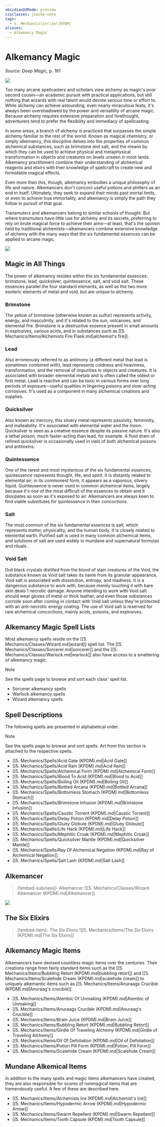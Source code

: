 ```yaml
---
obsidianUIMode: preview
cssclasses: json5e-note
tags:
  - 5. Mechanics\Src\5e\(KPDM)
aliases:
  - Alkemancy Magic
---
```

# Alkemancy Magic
*Source: Deep Magic, p. 161* 

![](https://raw.githubusercontent.com/TheGiddyLimit/homebrew/master/_img/KPDM/full/001-0447.webp#center)

Too many arcane spellcasters and scholars view alchemy as magic's poor second cousin—an academic pursuit with practical applications, but still nothing that wizards with real talent would devote serious time or effort to. While alchemy can achieve astounding, even nearly miraculous feats, it's always been overshadowed by the power and versatility of arcane magic. Because alchemy requires extensive preparation and forethought, adventurers tend to prefer the flexibility and immediacy of spellcasting.

In some areas, a branch of alchemy is practiced that surpasses the simple alchemy familiar to the rest of the world. Known as magical chemistry, or simply alkemancy, this discipline delves into the properties of common alchemical substances, such as brimstone and salt, and the means by which they can be used to achieve physical and metaphysical transformation in objects and creatures on levels unseen in most lands. Alkemancy practitioners combine their understanding of alchemical reagents and elixirs with their knowledge of spellcraft to create new and formidable magical effects.

Even more than this, though, alkemancy embodies a unique philosophy of life and nature. Alkemancers don't concoct useful potions and philters as an end in itself. Ultimately, they seek to expand their minds past mortal limits, or even to achieve true immortality, and alkemancy is simply the path they follow in pursuit of that goal.

Transmuters and alkemancers belong to similar schools of thought. But where transmuters have little use for alchemy and its secrets, preferring to rely on brute magical force to achieve their aims—at least, that's the opinion held by traditional alchemists—alkemancers combine extensive knowledge of alchemy with the many ways that the six fundamental essences can be applied to arcane magic.

![](https://raw.githubusercontent.com/TheGiddyLimit/homebrew/master/_img/KPDM/0037.webp#center)

## Magic in All Things

The power of alkemancy resides within the six fundamental essences: brimstone, lead, quicksilver, quintessence, salt, and void salt. These essences parallel the four standard elements, as well as the two more esoteric elements of metal and void, but are unique to alchemy.

### Brimstone

The yellow of brimstone (otherwise known as sulfur) represents activity, energy, and masculinity, and it's related to the sun, volcanoes, and elemental fire. Brimstone is a destructive essence present in small amounts in explosives, various acids, and in substances such as [[5. Mechanics/Items/Alchemists Fire Flask.md\|alchemist's fire]].

### Lead

Also erroneously referred to as antimony (a different metal that lead is sometimes combined with), lead represents coldness and heaviness, transformation, and the removal of impurities in objects and creatures. It is associated with broader elemental metals and is often called the oldest or first metal. Lead is reactive and can be toxic in various forms over long periods of exposure—useful qualities in lingering poisons and slow-acting corrosives. It's used as a component in many alchemical creations and supplies.

### Quicksilver

Also known as mercury, this silvery metal represents passivity, femininity, and malleability. It's associated with elemental water and the moon. Quicksilver is seen as a creative essence despite its passive nature. It's also a lethal poison, much faster-acting than lead, for example. A fluid dram of refined quicksilver is occasionally used in vials of both alchemical poisons and antitoxins.

### Quintessence

One of the rarest and most mysterious of the six fundamental essences, quintessence represents thought, life, and spirit. It is distantly related to elemental air; in its commonest form, it appears as a vaporous, silvery liquid. Quintessence is never used in common alchemical items, largely because it's one of the most difficult of the essences to obtain and it dissipates as soon as it's exposed to air. Alkemancers are always keen to find viable substitutes for quintessence in their concoctions.

### Salt

The most common of the six fundamental essences is salt, which represents matter, physicality, and the human body. It is closely related to elemental earth. Purified salt is used in many common alchemical items, and solutions of salt are used widely in mundane and supernatural formulas and rituals.

### Void Salt

Dull black crystals distilled from the blood of slain creatures of the Void, the substance known as Void salt takes its name from its granular appearance. Void salt is associated with dissolution, entropy, and madness. It is a dangerous substance to work with, because merely touching it with bare skin deals 1 necrotic damage. Anyone intending to work with Void salt should wear gloves of metal or thick leather, and even those substances corrode soon after coming in contact with Void salt unless they're protected with an anti-necrotic energy coating. The use of Void salt is reserved for rare alchemical concoctions, mainly acids, poisons, and explosives.

## Alkemancy Magic Spell Lists

Most alkemancy spells reside on the [[5. Mechanics/Classes/Wizard.md\|wizard]] spell list. The [[5. Mechanics/Classes/Sorcerer.md\|sorcerer]] and the [[5. Mechanics/Classes/Warlock.md\|warlock]] also have access to a smattering of alkemancy magic.

> [!note]
> See the spells page to browse and sort each class' spell list.

- Sorcerer alkemancy spells  
- Warlock alkemancy spells  
- Wizard alkemancy spells  

## Spell Descriptions

The following spells are presented in alphabetical order.

> [!note]
> See the spells page to browse and sort spells. Art from this section is attached to the respective spells.

- [[5. Mechanics/Spells/Acid Gate (KPDM).md\|Acid Gate]]  
- [[5. Mechanics/Spells/Acid Rain (KPDM).md\|Acid Rain]]  
- [[5. Mechanics/Spells/Alchemical Form (KPDM).md\|Alchemical Form]]  
- [[5. Mechanics/Spells/Blood To Acid (KPDM).md\|Blood to Acid]]  
- [[5. Mechanics/Spells/Boiling Oil (KPDM).md\|Boiling Oil]]  
- [[5. Mechanics/Spells/Bottled Arcana (KPDM).md\|Bottled Arcana]]  
- [[5. Mechanics/Spells/Bottomless Stomach (KPDM).md\|Bottomless Stomach]]  
- [[5. Mechanics/Spells/Brimstone Infusion (KPDM).md\|Brimstone Infusion]]  
- [[5. Mechanics/Spells/Caustic Torrent (KPDM).md\|Caustic Torrent]]  
- [[5. Mechanics/Spells/Delay Potion (KPDM).md\|Delay Potion]]  
- [[5. Mechanics/Spells/Gluey Globule (KPDM).md\|Gluey Globule]]  
- [[5. Mechanics/Spells/Life Hack (KPDM).md\|Life Hack]]  
- [[5. Mechanics/Spells/Mephitic Croak (KPDM).md\|Mephitic Croak]]  
- [[5. Mechanics/Spells/Quicksilver Mantle (KPDM).md\|Quicksilver Mantle]]  
- [[5. Mechanics/Spells/Ray Of Alchemical Negation (KPDM).md\|Ray of Alchemical Negation]]  
- [[5. Mechanics/Spells/Salt Lash (KPDM).md\|Salt Lash]]  

## Alkemancer

> [!embed-subclass]- Alkemancer
> ![[5. Mechanics/Classes/Wizard Alkemancer (KPDM).md\|Alkemancer]]

![](https://raw.githubusercontent.com/TheGiddyLimit/homebrew/master/_img/KPDM/full/001-0472.webp#center)

## The Six Elixirs

> [!embed-item]- The Six Elixirs
> ![[5. Mechanics/Items/The Six Elixirs (KPDM).md\|The Six Elixirs]]

## Alkemancy Magic Items

Alkemancers have devised countless magic items over the centuries. Their creations range from fairly standard items such as the [[5. Mechanics/Items/Bubbling Retort (KPDM).md\|bubbling retort]] and [[5. Mechanics/Items/Scalehide Cream (KPDM).md\|scalehide cream]] to uniquely alkemantic items such as [[5. Mechanics/Items/Anuraags Crucible (KPDM).md\|Anuraag's crucible]].

- [[5. Mechanics/Items/Alembic Of Unmaking (KPDM).md\|Alembic of Unmaking]]  
- [[5. Mechanics/Items/Anuraags Crucible (KPDM).md\|Anuraag's Crucible]]  
- [[5. Mechanics/Items/Brain Juice (KPDM).md\|Brain Juice]]  
- [[5. Mechanics/Items/Bubbling Retort (KPDM).md\|Bubbling Retort]]  
- [[5. Mechanics/Items/Girdle Of Traveling Alchemy (KPDM).md\|Girdle of Traveling Alchemy]]  
- [[5. Mechanics/Items/Oil Of Defoliation (KPDM).md\|Oil of Defoliation]]  
- [[5. Mechanics/Items/Potion Pill Form (KPDM).md\|Potion, Pill Form]]  
- [[5. Mechanics/Items/Scalehide Cream (KPDM).md\|Scalehide Cream]]  

## Mundane Alkemical Items

In addition to the many spells and magic items alkemancers have created, they are also responsible for scores of nonmagical items that are tremendously useful. A few of these are described here.

- [[5. Mechanics/Items/Alchemists Ice (KPDM).md\|Alchemist's Ice]]  
- [[5. Mechanics/Items/Hypodermic Arrow (KPDM).md\|Hypodermic Arrow]]  
- [[5. Mechanics/Items/Swarm Repellent (KPDM).md\|Swarm Repellent]]  
- [[5. Mechanics/Items/Tooth Capsule (KPDM).md\|Tooth Capsule]]
